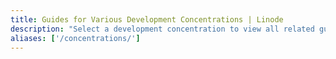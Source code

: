 ```yaml
---
title: Guides for Various Development Concentrations | Linode
description: "Select a development concentration to view all related guides."
aliases: ['/concentrations/']
---
```

